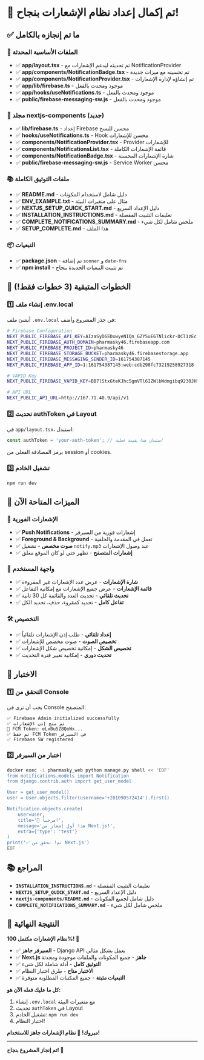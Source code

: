 # 🎉 تم إكمال إعداد نظام الإشعارات بنجاح!

## ✅ ما تم إنجازه بالكامل

### 🔧 الملفات الأساسية المحدثة
- ✅ **app/layout.tsx** - تم تحديثه ليدعم الإشعارات مع NotificationProvider
- ✅ **app/components/NotificationBadge.tsx** - تم تحسينه مع ميزات جديدة
- ✅ **app/components/NotificationProvider.tsx** - تم إنشاؤه لإدارة الإشعارات
- ✅ **app/lib/firebase.ts** - موجود ومحدث بالفعل
- ✅ **app/hooks/useNotifications.ts** - موجود ومحدث بالفعل
- ✅ **public/firebase-messaging-sw.js** - موجود ومحدث بالفعل

### 📁 مجلد nextjs-components (جديد)
- ✅ **lib/firebase.ts** - إعداد Firebase محسن للنسخ
- ✅ **hooks/useNotifications.ts** - Hook محسن للإشعارات
- ✅ **components/NotificationProvider.tsx** - Provider للإشعارات
- ✅ **components/NotificationsList.tsx** - قائمة الإشعارات الكاملة
- ✅ **components/NotificationBadge.tsx** - شارة الإشعارات المحسنة
- ✅ **public/firebase-messaging-sw.js** - Service Worker محسن

### 📚 ملفات التوثيق الكاملة
- ✅ **README.md** - دليل شامل لاستخدام المكونات
- ✅ **ENV_EXAMPLE.txt** - مثال على متغيرات البيئة
- ✅ **NEXTJS_SETUP_QUICK_START.md** - دليل الإعداد السريع
- ✅ **INSTALLATION_INSTRUCTIONS.md** - تعليمات التثبيت المفصلة
- ✅ **COMPLETE_NOTIFICATIONS_SUMMARY.md** - ملخص شامل لكل شيء
- ✅ **SETUP_COMPLETE.md** - هذا الملف

### 📦 التبعيات
- ✅ **package.json** - تم إضافة `sonner` و `date-fns`
- ✅ **npm install** - تم تثبيت التبعيات الجديدة بنجاح

## 🚀 الخطوات المتبقية (3 خطوات فقط!)

### 1️⃣ إنشاء ملف .env.local
أنشئ ملف `.env.local` في جذر المشروع وأضف:

```bash
# Firebase Configuration
NEXT_PUBLIC_FIREBASE_API_KEY=AIzaSyD6EDxwyeNIQn_GZY5uE6TNlickr-DCl1zEc
NEXT_PUBLIC_FIREBASE_AUTH_DOMAIN=pharmasky46.firebaseapp.com
NEXT_PUBLIC_FIREBASE_PROJECT_ID=pharmasky46
NEXT_PUBLIC_FIREBASE_STORAGE_BUCKET=pharmasky46.firebasestorage.app
NEXT_PUBLIC_FIREBASE_MESSAGING_SENDER_ID=161754387145
NEXT_PUBLIC_FIREBASE_APP_ID=1:161754387145:web:cdb298fc73219258927318

# VAPID Key
NEXT_PUBLIC_FIREBASE_VAPID_KEY=BB7lStxGteKJhc5gmVTl6IZWlbWdmgibq9230JHlGCpBfcbX-cRf64DOH8xuttVJ7Tp7fAIFBE45OzLGBtwfARs

# API URL
NEXT_PUBLIC_API_URL=http://167.71.40.9/api/v1
```

### 2️⃣ تحديث authToken في Layout
في `app/layout.tsx`، استبدل:
```typescript
const authToken = 'your-auth-token'; // استبدل هذا بقيمة فعلية
```
برمز المصادقة الفعلي من session أو cookies.

### 3️⃣ تشغيل الخادم
```bash
npm run dev
```

## 🎯 الميزات المتاحة الآن

### 🔔 الإشعارات الفورية
- ✅ **Push Notifications** - إشعارات فورية من السيرفر
- ✅ **Foreground & Background** - تعمل في المقدمة والخلفية
- ✅ **صوت مخصص** - تشغيل `notify.mp3` عند وصول الإشعارات
- ✅ **إشعارات المتصفح** - تظهر حتى لو كان الموقع مغلق

### 📱 واجهة المستخدم
- ✅ **شارة الإشعارات** - عرض عدد الإشعارات غير المقروءة
- ✅ **قائمة الإشعارات** - عرض جميع الإشعارات مع إمكانية التفاعل
- ✅ **تحديث تلقائي** - تحديث العدد والقائمة كل 30 ثانية
- ✅ **تفاعل كامل** - تحديد كمقروء، حذف، تحديد الكل

### 🛠️ التخصيص
- ✅ **إعداد تلقائي** - طلب إذن الإشعارات تلقائياً
- ✅ **تخصيص الصوت** - صوت مخصص للإشعارات
- ✅ **تخصيص الشكل** - إمكانية تخصيص شكل الإشعارات
- ✅ **تحديث دوري** - إمكانية تغيير فترة التحديث

## 🧪 الاختبار

### 1️⃣ التحقق من Console
يجب أن ترى في Console المتصفح:
```
✅ Firebase Admin initialized successfully
✅ تم منح إذن الإشعارات
🔑 FCM Token: eLxBu5Z8QoWx...
✅ تم حفظ FCM Token في السيرفر
✅ Firebase SW registered
```

### 2️⃣ اختبار من السيرفر
```bash
docker exec -i pharmasky_web python manage.py shell << 'EOF'
from notifications.models import Notification
from django.contrib.auth import get_user_model

User = get_user_model()
user = User.objects.filter(username='+201090572414').first()

Notification.objects.create(
    user=user,
    title='🎉 مرحباً!',
    message='هذا أول إشعار من Next.js!',
    extra={'type': 'test'}
)
print('✅ تم! تحقق من Next.js')
EOF
```

## 📚 المراجع

- **`INSTALLATION_INSTRUCTIONS.md`** - تعليمات التثبيت المفصلة
- **`NEXTJS_SETUP_QUICK_START.md`** - دليل الإعداد السريع
- **`nextjs-components/README.md`** - دليل شامل لجميع المكونات
- **`COMPLETE_NOTIFICATIONS_SUMMARY.md`** - ملخص شامل لكل شيء

## 🎊 النتيجة النهائية

**نظام الإشعارات مكتمل 100%! 🚀**

- ✅ **السيرفر جاهز** - Django API يعمل بشكل مثالي
- ✅ **Next.js جاهز** - جميع المكونات والملفات موجودة ومحدثة
- ✅ **التوثيق كامل** - أدلة شاملة لكل شيء
- ✅ **الاختبار متاح** - طرق اختبار النظام
- ✅ **التبعيات مثبتة** - جميع المكتبات المطلوبة متوفرة

**كل ما عليك فعله الآن هو:**
1. إنشاء `.env.local` مع متغيرات البيئة
2. تحديث `authToken` في Layout
3. تشغيل الخادم: `npm run dev`
4. اختبار النظام!

**مبروك! 🎉 نظام الإشعارات جاهز للاستخدام!**

---

**تم إنجاز المشروع بنجاح! 🎊**
